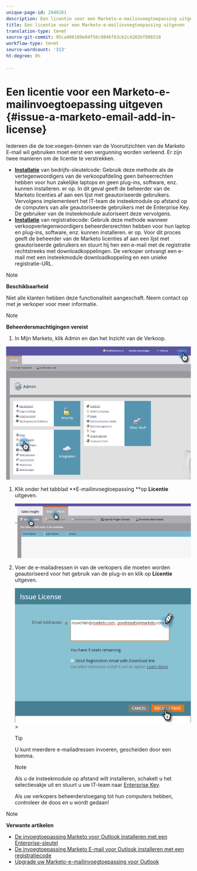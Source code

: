 ```yaml
---
unique-page-id: 2949281
description: Een licentie voor een Marketo-e-mailinvoegtoepassing uitgeven - Marketo Docs - Productdocumentatie
title: Een licentie voor een Marketo-e-mailinvoegtoepassing uitgeven
translation-type: tm+mt
source-git-commit: 95ca406109e04f56c9846f83cb2c4202bf606518
workflow-type: tm+mt
source-wordcount: '313'
ht-degree: 0%

---
```



# Een licentie voor een Marketo-e-mailinvoegtoepassing uitgeven {#issue-a-marketo-email-add-in-license}

Iedereen die de toe:voegen-binnen van de Vooruitzichten van de Marketo E-mail wil gebruiken moet eerst een vergunning worden verleend. Er zijn twee manieren om de licentie te verstrekken.

* **[Installatie](install-the-marketo-add-in-for-outlook-with-an-enterprise-key.md)** van bedrijfs-sleutelcode: Gebruik deze methode als de vertegenwoordigers van de verkoopafdeling geen beheerrechten hebben voor hun zakelijke laptops en geen plug-ins, software, enz. kunnen installeren. er op. In dit geval geeft de beheerder van de Marketo licenties af aan een lijst met geautoriseerde gebruikers. Vervolgens implementeert het IT-team de insteekmodule op afstand op de computers van alle geautoriseerde gebruikers met de Enterprise Key. De gebruiker van de insteekmodule autoriseert deze vervolgens.
* **[Installatie](install-the-marketo-email-add-in-for-outlook-with-a-registration-code.md)** van registratiecode: Gebruik deze methode wanneer verkoopvertegenwoordigers beheerdersrechten hebben voor hun laptop en plug-ins, software, enz. kunnen installeren. er op. Voor dit proces geeft de beheerder van de Marketo licenties af aan een lijst met geautoriseerde gebruikers en stuurt hij hen een e-mail met de registratie rechtstreeks met downloadkoppelingen. De verkoper ontvangt een e-mail met een insteekmodule downloadkoppeling en een unieke registratie-URL.

>[!NOTE]
>
>**Beschikbaarheid**
>
>Niet alle klanten hebben deze functionaliteit aangeschaft. Neem contact op met je verkoper voor meer informatie.

>[!NOTE]
>
>**Beheerdersmachtigingen vereist**

1. In Mijn Marketo, klik Admin en dan het Inzicht van de Verkoop.

![](assets/image2015-7-20-17-3a48-3a17.png)

1. Klik onder het tabblad **E-mailinvoegtoepassing **op **Licentie** uitgeven.

   ![](assets/image2016-7-22-10-3a20-3a15.png)

1. Voer de e-mailadressen in van de verkopers die moeten worden geautoriseerd voor het gebruik van de plug-in en klik op **Licentie** uitgeven.

   ![](assets/image2016-8-31-9-3a37-3a8.png)>

   >[!TIP]
   >
   >U kunt meerdere e-mailadressen invoeren, gescheiden door een komma.

   >[!NOTE]
   >
   >Als u de insteekmodule op afstand wilt installeren, schakelt u het selectievakje uit en stuurt u uw IT-team naar [Enterprise Key](http://docs.marketo.com/display/DOCS/Install+the+Marketo+Add-in+for+Outlook+with+an+Enterprise+Key).
   >
   >Als uw verkopers beheerderstoegang tot hun computers hebben, controleer de doos en u wordt gedaan!

>[!NOTE]
>
>**Verwante artikelen**
>
>* [De invoegtoepassing Marketo voor Outlook installeren met een Enterprise-sleutel](install-the-marketo-add-in-for-outlook-with-an-enterprise-key.md)
>* [De invoegtoepassing Marketo E-mail voor Outlook installeren met een registratiecode](install-the-marketo-email-add-in-for-outlook-with-a-registration-code.md)
>* [Upgrade uw Marketo-e-mailinvoegtoepassing voor Outlook](upgrade-your-marketo-email-add-in-for-outlook.md)

